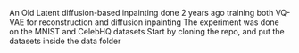 An Old Latent diffusion-based inpainting done 2 years ago
training both VQ-VAE for reconstruction and diffusion inpainting 
The experiment was done on the MNIST and CelebHQ datasets 
Start by cloning the repo, and put the datasets inside the data folder 

